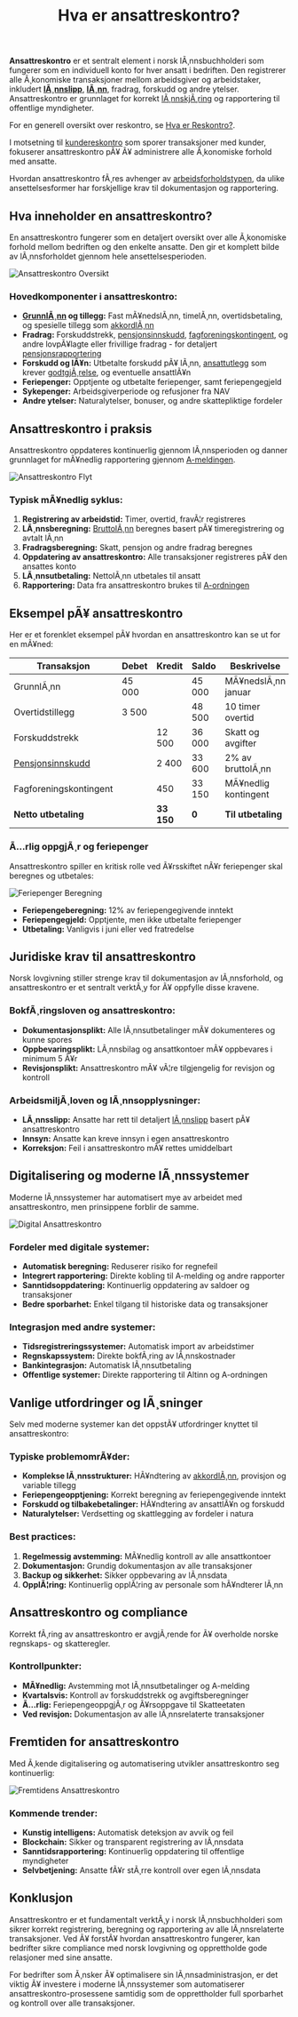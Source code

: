﻿---
title: "Hva er ansattreskontro?"
meta_title: "Hva er ansattreskontro?"
meta_description: '**Ansattreskontro** er et sentralt element i norsk lÃ¸nnsbuchholderi som fungerer som en individuell konto for hver ansatt i bedriften. Den registrerer alle Ã¸k...'
slug: hva-er-ansattreskontro
type: blog
layout: pages/single
---

**Ansattreskontro** er et sentralt element i norsk lÃ¸nnsbuchholderi som fungerer som en individuell konto for hver ansatt i bedriften. Den registrerer alle Ã¸konomiske transaksjoner mellom arbeidsgiver og arbeidstaker, inkludert [**lÃ¸nnslipp**](/blogs/regnskap/hva-er-lonnslipp "LÃ¸nnslipp - Komplett Guide til LÃ¸nnsspecifikasjon og RegnskapsfÃ¸ring"), [**lÃ¸nn**](/blogs/regnskap/hva-er-lonn "Hva er LÃ¸nn i Regnskap? Komplett Guide til LÃ¸nnsformer, Beregning og RegnskapsfÃ¸ring"), fradrag, forskudd og andre ytelser. Ansattreskontro er grunnlaget for korrekt [lÃ¸nnskjÃ¸ring](/blogs/regnskap/hva-er-regnskap "Hva er Regnskap? En Komplett Guide til Norsk Regnskap") og rapportering til offentlige myndigheter.

For en generell oversikt over reskontro, se [Hva er Reskontro?](/blogs/regnskap/hva-er-reskontro "Hva er Reskontro? En Guide til Underreskontro og Hovedbok").

I motsetning til [kundereskontro](/blogs/regnskap/hva-er-kundereskontro "Hva er Kundereskontro? Komplett Guide til Kundeledger og Fordringsstyring") som sporer transaksjoner med kunder, fokuserer ansattreskontro pÃ¥ Ã¥ administrere alle Ã¸konomiske forhold med ansatte.

Hvordan ansattreskontro fÃ¸res avhenger av [arbeidsforholdstypen](/blogs/regnskap/hva-er-arbeidsforholdstype "Hva er arbeidsforholdstype?"), da ulike ansettelsesformer har forskjellige krav til dokumentasjon og rapportering.

## Hva inneholder en ansattreskontro?

En ansattreskontro fungerer som en detaljert oversikt over alle Ã¸konomiske forhold mellom bedriften og den enkelte ansatte. Den gir et komplett bilde av lÃ¸nnsforholdet gjennom hele ansettelsesperioden.

![Ansattreskontro Oversikt](ansattreskontro-oversikt.svg)

### Hovedkomponenter i ansattreskontro:

* **[GrunnlÃ¸nn](/blogs/regnskap/hva-er-grunnlonn "Hva er GrunnlÃ¸nn i Regnskap?") og tillegg:** Fast mÃ¥nedslÃ¸nn, timelÃ¸nn, overtidsbetaling, og spesielle tillegg som [akkordlÃ¸nn](/blogs/regnskap/hva-er-akkordlonn "Hva er AkkordlÃ¸nn? En Guide til PrestasjonslÃ¸nn")
* **Fradrag:** Forskuddstrekk, [pensjonsinnskudd](/blogs/regnskap/hva-er-pensjon "Hva er Pensjon? Komplett Guide til Norsk Pensjonssystem"), [fagforeningskontingent](/blogs/regnskap/hva-er-kontingent "Hva er Kontingent? Komplett Guide til Medlemsavgifter og RegnskapsfÃ¸ring"), og andre lovpÃ¥lagte eller frivillige fradrag - for detaljert [pensjonsrapportering](/blogs/regnskap/hva-er-pensjonsrapportering "Hva er Pensjonsrapportering? Komplett Guide til Pensjon i Regnskap")
* **Forskudd og lÃ¥n:** Utbetalte forskudd pÃ¥ lÃ¸nn, [ansattutlegg](/blogs/regnskap/ansattutlegg "Ansattutlegg - En komplett guide til utlegg fra ansatte") som krever [godtgjÃ¸relse](/blogs/regnskap/hva-er-godtgjorelse "Hva er GodtgjÃ¸relse (Regnskap)? Komplett Guide til Refusjon og Utlegg"), og eventuelle ansattlÃ¥n
* **Feriepenger:** Opptjente og utbetalte feriepenger, samt feriepengegjeld
* **Sykepenger:** Arbeidsgiverperiode og refusjoner fra NAV
* **Andre ytelser:** Naturalytelser, bonuser, og andre skattepliktige fordeler

## Ansattreskontro i praksis

Ansattreskontro oppdateres kontinuerlig gjennom lÃ¸nnsperioden og danner grunnlaget for mÃ¥nedlig rapportering gjennom [A-meldingen](/blogs/regnskap/hva-er-a-melding "Hva er A-melding? En Guide til MÃ¥nedlig Rapportering").

![Ansattreskontro Flyt](ansattreskontro-flyt.svg)

### Typisk mÃ¥nedlig syklus:

1. **Registrering av arbeidstid:** Timer, overtid, fravÃ¦r registreres
2. **LÃ¸nnsberegning:** [BruttolÃ¸nn](/blogs/regnskap/hva-er-bruttolonn "Hva er BruttolÃ¸nn? Definisjon, Beregning og Praktisk Anvendelse") beregnes basert pÃ¥ timeregistrering og avtalt lÃ¸nn
3. **Fradragsberegning:** Skatt, pensjon og andre fradrag beregnes
4. **Oppdatering av ansattreskontro:** Alle transaksjoner registreres pÃ¥ den ansattes konto
5. **LÃ¸nnsutbetaling:** NettolÃ¸nn utbetales til ansatt
6. **Rapportering:** Data fra ansattreskontro brukes til [A-ordningen](/blogs/regnskap/hva-er-a-ordningen "Hva er A-ordningen? En Guide til Samordnet Rapportering")

## Eksempel pÃ¥ ansattreskontro

Her er et forenklet eksempel pÃ¥ hvordan en ansattreskontro kan se ut for en mÃ¥ned:

| **Transaksjon** | **Debet** | **Kredit** | **Saldo** | **Beskrivelse** |
|-----------------|-----------|------------|-----------|-----------------|
| GrunnlÃ¸nn | 45 000 | | 45 000 | MÃ¥nedslÃ¸nn januar |
| Overtidstillegg | 3 500 | | 48 500 | 10 timer overtid |
| Forskuddstrekk | | 12 500 | 36 000 | Skatt og avgifter |
| [Pensjonsinnskudd](/blogs/regnskap/hva-er-pensjon "Hva er Pensjon? Komplett Guide til Norsk Pensjonssystem") | | 2 400 | 33 600 | 2% av bruttolÃ¸nn |
| Fagforeningskontingent | | 450 | 33 150 | MÃ¥nedlig kontingent |
| **Netto utbetaling** | | **33 150** | **0** | **Til utbetaling** |

### Ã…rlig oppgjÃ¸r og feriepenger

Ansattreskontro spiller en kritisk rolle ved Ã¥rsskiftet nÃ¥r feriepenger skal beregnes og utbetales:

![Feriepenger Beregning](feriepenger-beregning.svg)

* **Feriepengeberegning:** 12% av feriepengegivende inntekt
* **Feriepengegjeld:** Opptjente, men ikke utbetalte feriepenger
* **Utbetaling:** Vanligvis i juni eller ved fratredelse

## Juridiske krav til ansattreskontro

Norsk lovgivning stiller strenge krav til dokumentasjon av lÃ¸nnsforhold, og ansattreskontro er et sentralt verktÃ¸y for Ã¥ oppfylle disse kravene.

### BokfÃ¸ringsloven og ansattreskontro:

* **Dokumentasjonsplikt:** Alle lÃ¸nnsutbetalinger mÃ¥ dokumenteres og kunne spores
* **Oppbevaringsplikt:** LÃ¸nnsbilag og ansattkontoer mÃ¥ oppbevares i minimum 5 Ã¥r
* **Revisjonsplikt:** Ansattreskontro mÃ¥ vÃ¦re tilgjengelig for revisjon og kontroll

### ArbeidsmiljÃ¸loven og lÃ¸nnsopplysninger:

* **LÃ¸nnsslipp:** Ansatte har rett til detaljert [lÃ¸nnslipp](/blogs/regnskap/hva-er-lonnslipp "Hva er LÃ¸nnslipp i Regnskap? Komplett Guide til LÃ¸nnsspecifikasjon") basert pÃ¥ ansattreskontro
* **Innsyn:** Ansatte kan kreve innsyn i egen ansattreskontro
* **Korreksjon:** Feil i ansattreskontro mÃ¥ rettes umiddelbart

## Digitalisering og moderne lÃ¸nnssystemer

Moderne lÃ¸nnssystemer har automatisert mye av arbeidet med ansattreskontro, men prinsippene forblir de samme.

![Digital Ansattreskontro](digital-ansattreskontro.svg)

### Fordeler med digitale systemer:

* **Automatisk beregning:** Reduserer risiko for regnefeil
* **Integrert rapportering:** Direkte kobling til A-melding og andre rapporter
* **Sanntidsoppdatering:** Kontinuerlig oppdatering av saldoer og transaksjoner
* **Bedre sporbarhet:** Enkel tilgang til historiske data og transaksjoner

### Integrasjon med andre systemer:

* **Tidsregistreringssystemer:** Automatisk import av arbeidstimer
* **Regnskapssystem:** Direkte bokfÃ¸ring av lÃ¸nnskostnader
* **Bankintegrasjon:** Automatisk lÃ¸nnsutbetaling
* **Offentlige systemer:** Direkte rapportering til Altinn og A-ordningen

## Vanlige utfordringer og lÃ¸sninger

Selv med moderne systemer kan det oppstÃ¥ utfordringer knyttet til ansattreskontro:

### Typiske problemomrÃ¥der:

* **Komplekse lÃ¸nnsstrukturer:** HÃ¥ndtering av [akkordlÃ¸nn](/blogs/regnskap/hva-er-akkordlonn "Hva er AkkordlÃ¸nn? En Guide til PrestasjonslÃ¸nn"), provisjon og variable tillegg
* **Feriepengeopptjening:** Korrekt beregning av feriepengegivende inntekt
* **Forskudd og tilbakebetalinger:** HÃ¥ndtering av ansattlÃ¥n og forskudd
* **Naturalytelser:** Verdsetting og skattlegging av fordeler i natura

### Best practices:

1. **Regelmessig avstemming:** MÃ¥nedlig kontroll av alle ansattkontoer
2. **Dokumentasjon:** Grundig dokumentasjon av alle transaksjoner
3. **Backup og sikkerhet:** Sikker oppbevaring av lÃ¸nnsdata
4. **OpplÃ¦ring:** Kontinuerlig opplÃ¦ring av personale som hÃ¥ndterer lÃ¸nn

## Ansattreskontro og compliance

Korrekt fÃ¸ring av ansattreskontro er avgjÃ¸rende for Ã¥ overholde norske regnskaps- og skatteregler.

### Kontrollpunkter:

* **MÃ¥nedlig:** Avstemming mot lÃ¸nnsutbetalinger og A-melding
* **Kvartalsvis:** Kontroll av forskuddstrekk og avgiftsberegninger
* **Ã…rlig:** FeriepengeoppgjÃ¸r og Ã¥rsoppgave til Skatteetaten
* **Ved revisjon:** Dokumentasjon av alle lÃ¸nnsrelaterte transaksjoner

## Fremtiden for ansattreskontro

Med Ã¸kende digitalisering og automatisering utvikler ansattreskontro seg kontinuerlig:

![Fremtidens Ansattreskontro](fremtidens-ansattreskontro.svg)

### Kommende trender:

* **Kunstig intelligens:** Automatisk deteksjon av avvik og feil
* **Blockchain:** Sikker og transparent registrering av lÃ¸nnsdata
* **Sanntidsrapportering:** Kontinuerlig oppdatering til offentlige myndigheter
* **Selvbetjening:** Ansatte fÃ¥r stÃ¸rre kontroll over egen lÃ¸nnsdata

## Konklusjon

Ansattreskontro er et fundamentalt verktÃ¸y i norsk lÃ¸nnsbuchholderi som sikrer korrekt registrering, beregning og rapportering av alle lÃ¸nnsrelaterte transaksjoner. Ved Ã¥ forstÃ¥ hvordan ansattreskontro fungerer, kan bedrifter sikre compliance med norsk lovgivning og opprettholde gode relasjoner med sine ansatte.

For bedrifter som Ã¸nsker Ã¥ optimalisere sin lÃ¸nnsadministrasjon, er det viktig Ã¥ investere i moderne lÃ¸nnssystemer som automatiserer ansattreskontro-prosessene samtidig som de opprettholder full sporbarhet og kontroll over alle transaksjoner.



